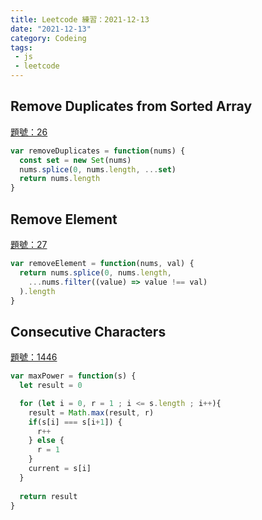 ```yaml
---
title: Leetcode 練習：2021-12-13
date: "2021-12-13"
category: Codeing
tags:
 - js
 - leetcode
---
```


## Remove Duplicates from Sorted Array

[題號：26](https://leetcode.com/problems/remove-duplicates-from-sorted-array/)

```js
var removeDuplicates = function(nums) {
  const set = new Set(nums)
  nums.splice(0, nums.length, ...set)
  return nums.length
}
```

## Remove Element
[題號：27](https://leetcode.com/problems/remove-element/)

```js
var removeElement = function(nums, val) {
  return nums.splice(0, nums.length, 
    ...nums.filter((value) => value !== val)
  ).length
}
```

## Consecutive Characters
[題號：1446](https://leetcode.com/problems/consecutive-characters/)

```js
var maxPower = function(s) {
  let result = 0

  for (let i = 0, r = 1 ; i <= s.length ; i++){
    result = Math.max(result, r)
    if(s[i] === s[i+1]) {
      r++
    } else {
      r = 1
    }
    current = s[i]
  }
  
  return result
}
```